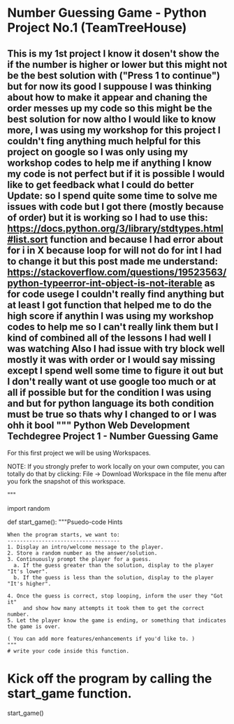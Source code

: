 # Number Guessing Game - Python Project No.1 (TeamTreeHouse)
 
This is my 1st project
I know it dosen't show the if the number is higher or lower but this might not be the best solution with ("Press 1 to continue") 
but for now its good I suppouse I was thinking about how to make it appear and chaning the order messes up my code so this might be the 
best solution for now altho I would like to know more,
I was using my workshop for this project I couldn't fing anything much helpful for this project on google
so I was only using my workshop codes to help me if anything
I know my code is not perfect but if it is possible I would like to get feedback what I could do better
Update:
so I spend quite some time to solve me issues with code but I got there (mostly because of order) but it is working so I had to use this:
https://docs.python.org/3/library/stdtypes.html#list.sort 
function and because I had error about for i in X because loop for will not do for int I had to change it but this post made me understand:
https://stackoverflow.com/questions/19523563/python-typeerror-int-object-is-not-iterable
as for code usege I couldn't really find anything but at least I got function that helped me to do the high score if anythin I was using my workshop codes to help me so I can't really link them but I kind of combined all of the lessons I had well I was watching
Also I had issue with try block well mostly it was with order or I would say missing except I spend well some time to figure it out but I don't really want ot use google too much or at all if possible but for the condition I was using and but for python language its both condition must be true so thats why I changed to or I was ohh it bool 
"""
Python Web Development Techdegree
Project 1 - Number Guessing Game
--------------------------------

For this first project we will be using Workspaces. 

NOTE: If you strongly prefer to work locally on your own computer, you can totally do that by clicking: File -> Download Workspace in the file menu after you fork the snapshot of this workspace.

"""

import random


def start_game():
    """Psuedo-code Hints
    
    When the program starts, we want to:
    ------------------------------------
    1. Display an intro/welcome message to the player.
    2. Store a random number as the answer/solution.
    3. Continuously prompt the player for a guess.
      a. If the guess greater than the solution, display to the player "It's lower".
      b. If the guess is less than the solution, display to the player "It's higher".
    
    4. Once the guess is correct, stop looping, inform the user they "Got it"
         and show how many attempts it took them to get the correct number.
    5. Let the player know the game is ending, or something that indicates the game is over.
    
    ( You can add more features/enhancements if you'd like to. )
    """
    # write your code inside this function.



# Kick off the program by calling the start_game function.
start_game()
     
